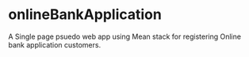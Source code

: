 # onlineBankApplication
A Single page psuedo web app using Mean stack for registering Online bank application customers.
